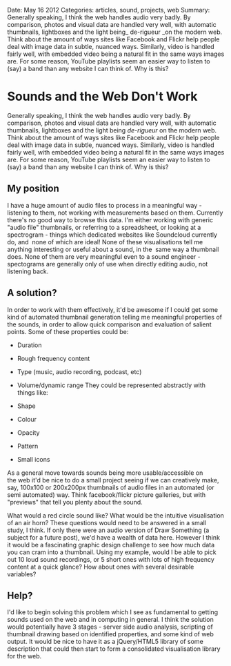 Date: May 16 2012
Categories: articles, sound, projects, web
Summary: Generally speaking, I think the web handles audio very badly. By comparison, photos and visual data are handled very well, with automatic thumbnails, lightboxes and the light being_ de-rigueur _on the modern web. Think about the amount of ways sites like Facebook and Flickr help people deal with image data in subtle, nuanced ways. Similarly, video is handled fairly well, with embedded video being a natural fit in the same ways images are. For some reason, YouTube playlists seem an easier way to listen to (say) a band than any website I can think of. Why is this?

# Sounds and the Web Don't Work

Generally speaking, I think the web handles audio very badly. By comparison, photos and visual data are handled very well, with automatic thumbnails, lightboxes and the light being _de-rigueur_ on the modern web. Think about the amount of ways sites like Facebook and Flickr help people deal with image data in subtle, nuanced ways. Similarly, video is handled fairly well, with embedded video being a natural fit in the same ways images are. For some reason, YouTube playlists seem an easier way to listen to (say) a band than any website I can think of. Why is this?

## My position

I have a huge amount of audio files to process in a meaningful way - listening to them, not working with measurements based on them. Currently there's no good way to browse this data. I'm either working with generic "audio file" thumbnails, or referring to a spreadsheet, or looking at a spectrogram - things which dedicated websites like Soundcloud currently do, and  none of which are ideal! None of these visualisations tell me anything interesting or useful about a sound, in the  same way a thumbnail does. None of them are very meaningful even to a sound engineer - spectograms are generally only of use when directly editing audio, not listening back.

## A solution?

In order to work with them effectively, it'd be awesome if I could get some kind of automated thumbnail generation telling me meaningful properties of the sounds, in order to allow quick comparison and evaluation of salient points. Some of these properties could be:

*   Duration
*   Rough frequency content
*   Type (music, audio recording, podcast, etc)
*   Volume/dynamic range
They could be represented abstractly with things like:

*   Shape
*   Colour
*   Opacity
*   Pattern
*   Small icons

As a general move towards sounds being more usable/accessible on the web it'd be nice to do a small project seeing if we can creatively make, say, 100x100 or 200x200px thumbnails of audio files in an automated (or semi automated) way. Think facebook/flickr picture galleries, but with "previews" that tell you plenty about the sound.

What would a red circle sound like? What would be the intuitive visualisation of an air horn? These questions would need to be answered in a small study, I think. If only there were an audio version of Draw Something (a subject for a future post), we'd have a wealth of data here. However I think it would be a fascinating graphic design challenge to see how much data you can cram into a thumbnail. Using my example, would I be able to pick out 10 loud sound recordings, or 5 short ones with lots of high frequency content at a quick glance? How about ones with several desirable variables?

## Help?

I'd like to begin solving this problem which I see as fundamental to getting sounds used on the web and in computing in general. I think the solution would potentially have 3 stages - server side audio analysis, scripting of thumbnail drawing based on identified properties, and some kind of web output. It would be nice to have it as a jQuery/HTML5 library of some description that could then start to form a consolidated visualisation library for the web.